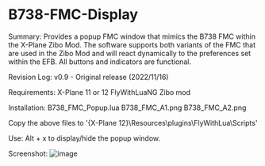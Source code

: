 # B738-FMC-Display

Summary:
  Provides a popup FMC window that mimics the B738 FMC within the X-Plane Zibo Mod.  The software supports both variants of the FMC that are used in the Zibo Mod and will react dynamically to the preferences set within the EFB.  All buttons and indicators are functional.

Revision Log:
  v0.9 - Original release (2022/11/16)

Requirements:
  X-Plane 11 or 12
  FlyWithLuaNG
  Zibo mod

Installation:
  B738_FMC_Popup.lua
  B738_FMC_A1.png
  B738_FMC_A2.png

  Copy the above files to '{X-Plane 12}\Resources\plugins\FlyWithLua\Scripts'

Use:
  Alt + x to display/hide the popup window.

Screenshot:
![image](https://user-images.githubusercontent.com/104312293/202120946-a2ba618a-04f3-412c-a5be-bfbc5781d957.png)
